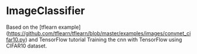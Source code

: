 # ImageClassifier
Based on the [tflearn example] (https://github.com/tflearn/tflearn/blob/master/examples/images/convnet_cifar10.py) and TensorFlow tutorial
Training the cnn with TensorFlow using CIFAR10 dataset.
